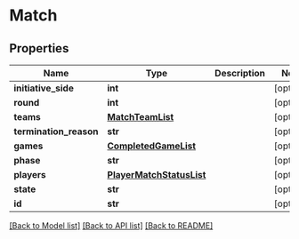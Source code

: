# Match

## Properties
Name | Type | Description | Notes
------------ | ------------- | ------------- | -------------
**initiative_side** | **int** |  | [optional] 
**round** | **int** |  | [optional] 
**teams** | [**MatchTeamList**](MatchTeamList.md) |  | [optional] 
**termination_reason** | **str** |  | [optional] 
**games** | [**CompletedGameList**](CompletedGameList.md) |  | [optional] 
**phase** | **str** |  | [optional] 
**players** | [**PlayerMatchStatusList**](PlayerMatchStatusList.md) |  | [optional] 
**state** | **str** |  | [optional] 
**id** | **str** |  | [optional] 

[[Back to Model list]](../README.md#documentation-for-models) [[Back to API list]](../README.md#documentation-for-api-endpoints) [[Back to README]](../README.md)

